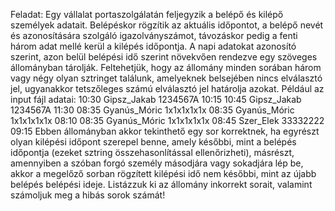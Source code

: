 Feladat:
Egy vállalat portaszolgálatán feljegyzik a belépő és kilépő személyek
adatait. Belépéskor rögzítik az aktuális időpontot, a belépő nevét és
azonosítására szolgáló igazolványszámot, távozáskor pedig a fenti három
adat mellé kerül a kilépés időpontja. A napi adatokat azonosító szerint,
azon belül belépési idő szerint növekvően rendezve egy szöveges
állományban tárolják. Feltehetjük, hogy az állomány minden sorában
három vagy négy olyan sztringet találunk, amelyeknek belsejében nincs
elválasztó jel, ugyanakkor tetszőleges számú elválasztó jel határolja
azokat.
Például az input fájl adatai:
10:30 Gipsz_Jakab 1234567A 10:15
10:45 Gipsz_Jakab 1234567A 11:30
08:35 Gyanús_Móric 1x1x1x1x1x
08:35 Gyanús_Móric 1x1x1x1x1x 08:10
08:35 Gyanús_Móric 1x1x1x1x1x
08:45 Szer_Elek 33332222 09:15
Ebben állományban akkor tekinthető egy sor korrektnek, ha egyrészt olyan
kilépési időpont szerepel benne, amely későbbi, mint a belépés időpontja 
(ezeket sztring összehasonlítással ellenőrizheti), másrészt, amennyiben a
szóban forgó személy másodjára vagy sokadjára lép be, akkor a megelőző
sorban rögzített kilépési idő nem későbbi, mint az újabb belépés belépési
ideje. Listázzuk ki az állomány inkorrekt sorait, valamint számoljuk meg a
hibás sorok számát! 
